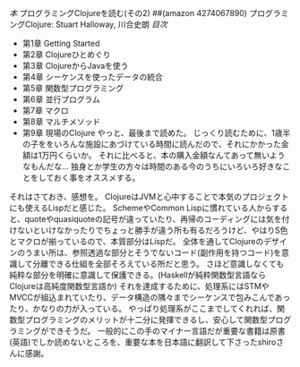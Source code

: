 *本* プログラミングClojureを読む(その2)
 ##(amazon 4274067890)  プログラミングClojure: Stuart Halloway, 川合史朗
*目次*
- 第1章 Getting Started
- 第2章 Clojureひとめぐり
- 第3章 ClojureからJavaを使う
- 第4章 シーケンスを使ったデータの統合
- 第5章 関数型プログラミング
- 第6章 並行プログラム
- 第7章 マクロ
- 第8章 マルチメソッド
- 第9章 現場のClojure
やっと、最後まで読めた。
じっくり読むために、1歳半の子ををいろんな施設にあづけている時間に読んだので、それにかかった金額は1万円くらいか。
それに比べると、本の購入金額なんてあって無いようなもんだな…
独身とか学生の方々は時間のある今のうちにいろいろ好きなことをしておく事をオススメする。

それはさておき、感想を。
ClojureはJVMと心中することで本気のプロジェクトにも使えるLispだと感じた。
SchemeやCommon Lispに慣れている人からすると、quoteやquasiquoteの記号が違っていたり、再帰のコーディングには気を付けないといけなかったりでちょっと勝手が違う所も有るだろうけど、やはりS色とマクロが揃っているので、本質部分はLispだ。
全体を通してClojureのデザインのうまい所は、参照透過な部分とそうでないコード(副作用を持つコード)を意識して分離できる仕組を全部そろえている所だと思う。
さほど意識しなくても純粋な部分を明確に意識して保護できる。(Haskellが純粋関数型言語ならClojureは高純度関数型言語か)
それを達成するために、処理系にはSTMやMVCCが組込まれていたり、データ構造の隅々までシーケンスで包みこんであったり、かなりの力が入っている。
やっぱり処理系がここまでしてくれれば、関数型プログラミングのメリットが十二分に発揮できるし、安心して関数型プログラミングができそうだ。
一般的にこの手のマイナー言語だが重要な書籍は原書(英語)でしか読めないところを、重要な本を日本語に翻訳して下さったshiroさんに感謝。
